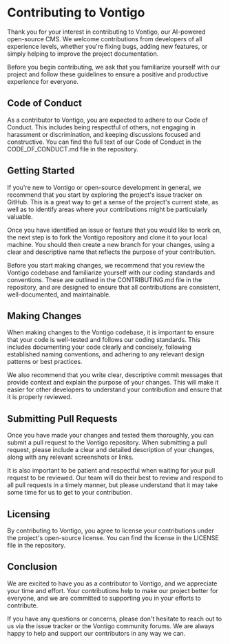 # Contributing to Vontigo

Thank you for your interest in contributing to Vontigo, our AI-powered open-source CMS. We welcome contributions from developers of all experience levels, whether you're fixing bugs, adding new features, or simply helping to improve the project documentation.

Before you begin contributing, we ask that you familiarize yourself with our project and follow these guidelines to ensure a positive and productive experience for everyone.

## Code of Conduct
As a contributor to Vontigo, you are expected to adhere to our Code of Conduct. This includes being respectful of others, not engaging in harassment or discrimination, and keeping discussions focused and constructive. You can find the full text of our Code of Conduct in the CODE_OF_CONDUCT.md file in the repository.

## Getting Started
If you're new to Vontigo or open-source development in general, we recommend that you start by exploring the project's issue tracker on GitHub. This is a great way to get a sense of the project's current state, as well as to identify areas where your contributions might be particularly valuable.

Once you have identified an issue or feature that you would like to work on, the next step is to fork the Vontigo repository and clone it to your local machine. You should then create a new branch for your changes, using a clear and descriptive name that reflects the purpose of your contribution.

Before you start making changes, we recommend that you review the Vontigo codebase and familiarize yourself with our coding standards and conventions. These are outlined in the CONTRIBUTING.md file in the repository, and are designed to ensure that all contributions are consistent, well-documented, and maintainable.

## Making Changes
When making changes to the Vontigo codebase, it is important to ensure that your code is well-tested and follows our coding standards. This includes documenting your code clearly and concisely, following established naming conventions, and adhering to any relevant design patterns or best practices.

We also recommend that you write clear, descriptive commit messages that provide context and explain the purpose of your changes. This will make it easier for other developers to understand your contribution and ensure that it is properly reviewed.

## Submitting Pull Requests
Once you have made your changes and tested them thoroughly, you can submit a pull request to the Vontigo repository. When submitting a pull request, please include a clear and detailed description of your changes, along with any relevant screenshots or links.

It is also important to be patient and respectful when waiting for your pull request to be reviewed. Our team will do their best to review and respond to all pull requests in a timely manner, but please understand that it may take some time for us to get to your contribution.

## Licensing
By contributing to Vontigo, you agree to license your contributions under the project's open-source license. You can find the license in the LICENSE file in the repository.

## Conclusion
We are excited to have you as a contributor to Vontigo, and we appreciate your time and effort. Your contributions help to make our project better for everyone, and we are committed to supporting you in your efforts to contribute.

If you have any questions or concerns, please don't hesitate to reach out to us via the issue tracker or the Vontigo community forums. We are always happy to help and support our contributors in any way we can.
